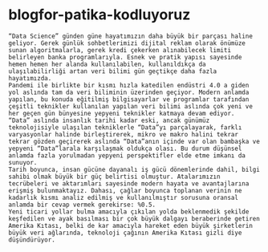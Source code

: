 # blogfor-patika-kodluyoruz

	“Data Science” günden güne hayatımızın daha büyük bir parçası haline geliyor. Gerek günlük sohbetlerimizi dijital reklam olarak önümüze sunan algoritmalarla, gerek kredi çekerken alınabilecek limiti belirleyen banka programlarıyla. Esnek ve pratik yapısı sayesinde hemen hemen her alanda kullanılabilen, kullanıldıkça da ulaşılabilirliği artan veri bilimi gün geçtikçe daha fazla hayatımızda.
	Pandemi ile birlikte bir kısmı hızla katedilen endüstri 4.0 a giden yol aslında tam da veri biliminin üzerinden geçiyor. Modern anlamda yapılan, bu konuda eğitilmiş bilgisayarlar ve programlar tarafından çeşitli teknikler kullanılan yapılan veri bilimi aslında çok yeni ve her geçen gün bünyesine yepyeni teknikler katmaya devam ediyor.
	“Data” aslında insanlık tarihi kadar eski, ancak günümüz teknolojisiyle ulaşılan tekniklerle “Data”yı parçalayarak, farklı varyasyonlar halinde birleştirerek, mikro ve makro halini tekrar tekrar gözden geçirerek aslında “Data”anın içinde var olan bambaşka ve yepyeni “Data”larala karşılaşmak oldukça olası. Bu durum düşünsel anlamda fazla yorulmadan yepyeni perspektifler elde etme imkanı da sunuyor.
	Tarih boyunca, insan gücüne dayanalı iş gücü dönemlerinde dahil, bilgi sahibi olmak büyük bir güç belirtisi olmuştur. Atalarımızın tecrübeleri ve aktarımları sayesinde modern hayata ve avantajlarına erişmiş bulunmaktayız. Dahası, çağlar boyunca toplanan verinin ne kadarlık kısmı analiz edilmiş ve kullanılmıştır sorusuna oransal anlamda bir cevap vermek gerekirse: %0.5.
	Yeni ticari yollar bulma amacıyla çıkılan yolda beklenmedik şekilde keşfedilen ve ayak basılması bir çok büyük dalgayı beraberinde getiren Amerika Kıtası, belki de kar amacıyla hareket eden büyük şirketlerin büyük veri ağlarında, teknoloji çağının Amerika Kıtası gizli diye düşündürüyor.
